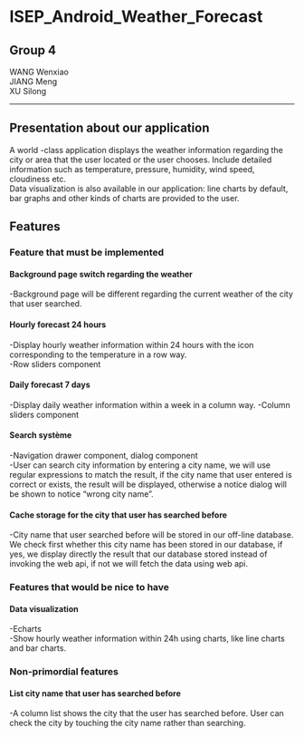# ISEP_Android_Weather_Forecast
## Group 4
WANG Wenxiao<br>
JIANG Meng<br>
XU Silong<br>

---

## Presentation about our application
A world -class application displays the weather information regarding the city or area that the user located or the user chooses. Include detailed information such as temperature, pressure, humidity, wind speed, cloudiness etc.<br>
Data visualization is also available in our application: line charts by default, bar graphs and other kinds of charts are provided to the user.

## Features

### Feature that must be implemented
#### Background page switch regarding the weather
-Background page will be different regarding the current weather of the city that user searched.
#### Hourly forecast 24 hours
-Display hourly weather information within 24 hours with the icon corresponding to the temperature in a row way.<br>
-Row sliders component
#### Daily forecast 7 days
-Display daily weather information within a week in a column way.
-Column sliders component
#### Search système
-Navigation drawer component, dialog component<br>
-User can search city information by entering a city name, we will use regular expressions to match the result, if the city name that user entered is correct or exists, the result will be displayed, otherwise a notice dialog will be shown to notice “wrong city name”.
#### Cache storage for the city that user has searched before
-City name that user searched before will be stored in our off-line database. We check first whether this city name has been stored in our database, if yes, we display directly the result that our database stored instead of invoking the web api, if not we will fetch the data using web api.


### Features that would be nice to have
#### Data visualization
-Echarts<br>
-Show hourly weather information within 24h using charts, like line charts and bar charts.


### Non-primordial features
#### List city name that user has searched before
-A column list shows the city that the user has searched before. User can check the city by touching the city name rather than searching.

